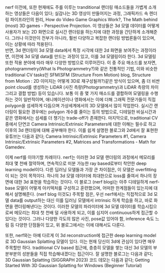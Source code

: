 nerf 이전에, 또한 현재에도 주를 이루는 tranditional 랜더링 매소드들을 가볍게 소개하는 영상들은 다음이 있다; <a herf='https://www.youtube.com/watch?v=BMT0xCxP6w8'>실감나는 3D 영상이 만들어지는 과정, 그래픽카드 속 렌더링 파이프라인의 원리</a>, <a herf='https://www.youtube.com/watch?v=C8YtdC8mxTU&t=71s'>How do Video Game Graphics Work?</a>, <a herf='https://www.youtube.com/watch?v=U0_ONQQ5ZNM'>The Math behind (most) 3D games - Perspective Projection</a>. 이 영상들은 3d 모델 데이터를 어떻게 사용자가 보는 2D 화면으로 실시간 랜더링을 하는지에 대한 과정을 간단하게 소개해준다. 그러나 이것만이 전부가 아니라, 훨씬 다양하고 복잡한 랜더링 방법론들이 있으며, 이는 상황에 따라 적용된다.   
반면, 3d 랜더링이 3d 모델 data에서 특정 시각에 대한 2d 화면을 보여주는 과정이라면, 이전에 3d 모델 data를 만드는 과정이 있고, 이를 3d 모델링이라 한다. 3d 모델링 또한 적용 분야에 따라 매우 다양한 방법으로 이루어진다. 이 중 주요 매소드를 보자면, photogrammetry(<a herf='https://blogs.nvidia.com/blog/what-is-photogrammetry/'>What Is Photogrammetry?</a>)와 같은 전통적인 기법, 이와 비슷한 traditional CV tasks인 SFM(<a herf='https://mvje.tistory.com/92'>SFM (Structure From Motion) blog</a>, <a herf='https://www.youtube.com/watch?v=LBW7a2UkRJI'>Structure from Motion : 2D 이미지는 어떻게 3D로 재구성될까?</a>)같은 방식이 있으며, 좀 더 비싼 point cloud를 생성하는 LiDAR (<a herf='https://www.t3solution.co.kr/24/?bmode=view&idx=94757685'>사진 측량(Photogrammetry)과 LiDAR 측량의 차이 그리고 결합 방법</a>) 등이 있습니다. 보통 이 중 몇 가지 매소드를 결합하여 모델링을 수행하는 것이 일반적이며, 애니메이션이나 영화에서는 이에 더해 그래픽 전문가들이 직접 polygon을 섬세하게 다듬으며 가상세계에서의 3D 모델에서 많이 작업한다. 실시간 랜더링이 필요한 경우에는 polygon 개수를 줄이는 등의 방법으로, 디테일한 비실시간과 같은 영화에서는 섬세를 더 챙기는 trade-off가 존재한다. 마지막으로, traditional CV 중에서 단연코 Camera Intrinsic/Extrinsic Parameters에 대한 이해는 필수로 하고 이후의 3d 랜더링에 대해 공부해야 한다. 이를 쉽게 설명한 블로그와 2d에서 잘 표현한 유튜브는 다음과 같다; <a herf=' Camera Intrinsic/Extrinsic Parameters #1'>Camera Intrinsic/Extrinsic Parameters #1</a>, <a herf='https://xoft.tistory.com/12'>Camera Intrinsic/Extrinsic Parameters #2</a>, <a herf='https://www.youtube.com/watch?v=HgQzOmnBGCo'>Matrices and Transformations - Math for Gamedev</a>.

이제 nerf를 이야기할 차례이다. nerf는 이러한 3d 모델 랜더링의 과정에서 메모리를 최대 몇 천배 절약하며, 연속적으로 미분 가능한 ray based로부터 착안한 deep learning model이다. 다른 딥러닝 모델들과 가장 큰 차이점은, 이 모델은 overfitting이 되는 것이 목적이다. 하나의 3d 모델 데이터에 최대한으로 loss를 줄여서 하나의 장면에 대한 3d 표현을 학습하는 것이다. 이 블로그 (<a herf='https://nuggy875.tistory.com/168'>nerf blog</a>)는 아주 디테일하게 nerf-base 모델이 어떻게 아키텍처를 구성하고 훈련했으며, 어떠한 한계점들이 있는지에 대해서 설명해준다. (<a herf='https://nuggy875.tistory.com/168'>nerf blog</a> 이것도) 주목할 점은, 우선 nerf에서는 직접적으로 3d 모델 data를 output하는 대신 이를 딥러닝 모델에서 intrinsic 하게 학습을 하고, 바로 화면을 랜더링해낸다는 것이다. 이러한 모델의 파라미터에 3d 모델 데이터를 학습시킴으로써 메모리는 최대 첫 천배 덜 사용하게 되고, 이를 심지어 continuous하게 접근할 수 있다는 것이다. 그러나 다양한 각도의 많은 사진, pose값 있어야 함, inference 속도 느림 등 다양한 단점들이 있고, 위 블로그에서는 이에 대해서도 다룬다.

또한, nerf와는 아예 다르게 이 3d reconstruction에 접근한 deep learning model로 3D Gaussian Splatting 모델이 있다. 이는 현재 당신이 3d에 관심이 있다면 매우 주목할만 하다. traditional CV based 접근에, 층층히 모델을 쌓는 대신 3d 모델의 부분부분의 성분들을 직접 학습해내겠다는 접근이다. 잘 설명한 블로그는 다음과 같다; <a herf='https://xoft.tistory.com/51'> 3D Gaussian Splatting (SIGGRAPH 2023)</a> 코드 데모는 다음과 같다;<a herf='https://www.youtube.com/watch?v=UXtuigy_wYc&t=2094s'> Getting Started With 3D Gaussian Splatting for Windows (Beginner Tutorial)</a>